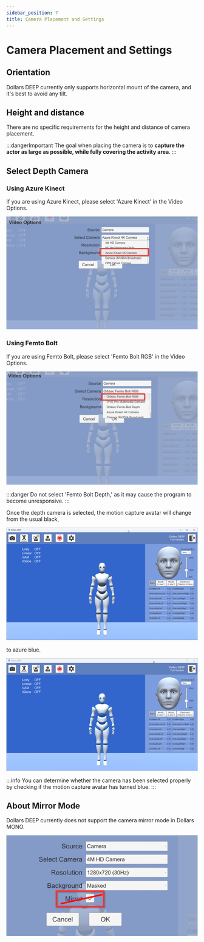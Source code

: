 ```yaml
---
sidebar_position: 7
title: Camera Placement and Settings
---
```


# Camera Placement and Settings

## Orientation

Dollars DEEP currently only supports horizontal mount of the camera, and it's best to avoid any tilt.

## Height and distance

There are no specific requirements for the height and distance of camera placement.

:::dangerImportant
The goal when placing the camera is to **capture the actor as large as possible, while fully covering the activity area**.
:::

## Select Depth Camera

### Using Azure Kinect

If you are using Azure Kinect, please select 'Azure Kinect' in the Video Options.

![](../img/2023-10-20.png#center)

### Using Femto Bolt

If you are using Femto Bolt, please select 'Femto Bolt RGB' in the Video Options.

![](../img/2024_02_01_14_16_39-Dollars.png#center)

:::danger
Do not select 'Femto Bolt Depth,' as it may cause the program to become unresponsive.
:::

Once the depth camera is selected, the motion capture avatar will change from the usual black,

![](../img/2023-10-20_19_51_58.png#center)

to azure blue.

![](../img/2023-10-20_19_51_47.png#center)

:::info
You can determine whether the camera has been selected properly by checking if the motion capture avatar has turned blue.
:::

## About Mirror Mode

Dollars DEEP currently does not support the camera mirror mode in Dollars MONO.

![](../img/2023-10-20_20_22_33.png#center)

